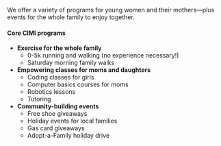 We offer a variety of programs for young women and their mothers—plus events for the whole family to enjoy together. 

#### Core CIMI programs

- **Exercise for the whole family**
	- 0-5k running and walking (no experience necessary!)
	- Saturday morning family walks
- **Empowering classes for moms and daughters**
	- Coding classes for girls
	- Computer basics courses for moms
	- Robotics lessons
	- Tutoring
- **Community-building events**
	- Free shoe giveaways
	- Holiday events for local families
	- Gas card giveaways
	- Adopt-a-Family holiday drive
